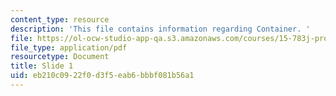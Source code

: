 ```yaml
---
content_type: resource
description: 'This file contains information regarding Container. '
file: https://ol-ocw-studio-app-qa.s3.amazonaws.com/courses/15-783j-product-design-and-development-spring-2006/eb210c0922f0d3f5eab6bbbf081b56a1_containner.pdf
file_type: application/pdf
resourcetype: Document
title: Slide 1
uid: eb210c09-22f0-d3f5-eab6-bbbf081b56a1
---
```

